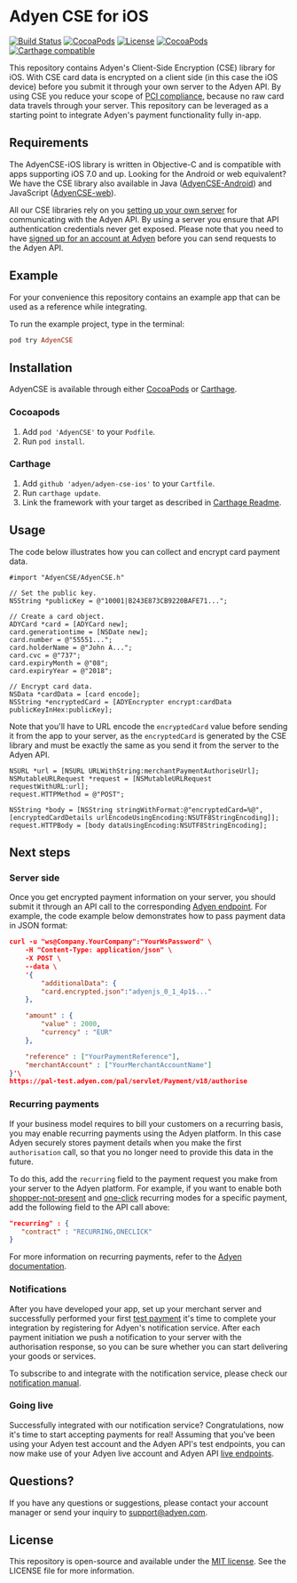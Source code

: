 # Adyen CSE for iOS
[![Build Status](https://travis-ci.org/Adyen/adyen-cse-ios.svg?branch=master)](https://travis-ci.org/Adyen/AdyenCSE-iOS)
[![CocoaPods](https://img.shields.io/cocoapods/v/AdyenCSE.svg?style=flat)](http://cocoapods.org/?q=name%3AAdyenCSE)
[![License](https://img.shields.io/cocoapods/l/AdyenCSE.svg?style=flat)](http://cocoapods.org/pods/AdyenDL)
[![CocoaPods](https://img.shields.io/cocoapods/p/AdyenCSE.svg?style=flat)](https://github.com/Adyen/AdyenCSE-iOS)
[![Carthage compatible](https://img.shields.io/badge/Carthage-compatible-4BC51D.svg?style=flat)](https://github.com/Carthage/Carthage)

This repository contains Adyen's Client-Side Encryption (CSE) library for iOS. With CSE card data is encrypted on a client side (in this case the iOS device) before you submit it through your own server to the Adyen API. By using CSE you reduce your scope of [PCI compliance](https://en.wikipedia.org/wiki/Payment_Card_Industry_Data_Security_Standard), because no raw card data travels through your server. This repository can be leveraged as a starting point to integrate Adyen's payment functionality fully in-app.

## Requirements
The AdyenCSE-iOS library is written in Objective-C and is compatible with apps supporting iOS 7.0 and up. Looking for the Android or web equivalent? We have the CSE library also available in Java ([AdyenCSE-Android](https://github.com/Adyen/AdyenCSE-Android)) and JavaScript ([AdyenCSE-web](https://github.com/Adyen/CSE-JS)).

All our CSE libraries rely on you [setting up your own server](https://docs.adyen.com/developers/adyen-mobile-checkout#merchantserver) for communicating with the Adyen API. By using a server you ensure that API authentication credentials never get exposed. Please note that you need to have [signed up for an account at Adyen](https://www.adyen.com/signup) before you can send requests to the Adyen API.

## Example

For your convenience this repository contains an example app that can be used as a reference while integrating. 

To run the example project, type in the terminal:

```ruby
pod try AdyenCSE
```

## Installation

AdyenCSE is available through either [CocoaPods](http://cocoapods.org) or [Carthage](https://github.com/Carthage/Carthage).

### Cocoapods

1. Add `pod 'AdyenCSE'` to your `Podfile`.
2. Run `pod install`.

### Carthage

1. Add `github 'adyen/adyen-cse-ios'` to your `Cartfile`.
2. Run `carthage update`.
3. Link the framework with your target as described in [Carthage Readme](https://github.com/Carthage/Carthage#adding-frameworks-to-an-application).

## Usage

The code below illustrates how you can collect and encrypt card payment data.

```obj-c
#import "AdyenCSE/AdyenCSE.h"

// Set the public key.
NSString *publicKey = @"10001|B243E873CB9220BAFE71...";

// Create a card object.
ADYCard *card = [ADYCard new];
card.generationtime = [NSDate new];
card.number = @"55551...";
card.holderName = @"John A...";
card.cvc = @"737";
card.expiryMonth = @"08";
card.expiryYear = @"2018";

// Encrypt card data.
NSData *cardData = [card encode];
NSString *encryptedCard = [ADYEncrypter encrypt:cardData publicKeyInHex:publicKey];
```

Note that you'll have to URL encode the `encryptedCard` value before sending it from the app to your server, as the `encryptedCard` is generated by the CSE library and must be exactly the same as you send it from the server to the Adyen API.

```obj-c
NSURL *url = [NSURL URLWithString:merchantPaymentAuthoriseUrl];
NSMutableURLRequest *request = [NSMutableURLRequest requestWithURL:url];
request.HTTPMethod = @"POST";

NSString *body = [NSString stringWithFormat:@"encryptedCard=%@",[encryptedCardDetails urlEncodeUsingEncoding:NSUTF8StringEncoding]];
request.HTTPBody = [body dataUsingEncoding:NSUTF8StringEncoding];
```

## Next steps

### Server side

Once you get encrypted payment information on your server, you should submit it through an API call to the corresponding [Adyen endpoint](https://docs.adyen.com/developers/easy-encryption#apiendpointsee). For example, the code example below demonstrates how to pass payment data in JSON format:

```json
curl -u "ws@Company.YourCompany":"YourWsPassword" \
    -H "Content-Type: application/json" \
    -X POST \
    --data \
    '{
        "additionalData": {
        "card.encrypted.json":"adyenjs_0_1_4p1$..."
    },

    "amount" : {
        "value" : 2000,
        "currency" : "EUR"
    },

    "reference" : ["YourPaymentReference"],
    "merchantAccount" : ["YourMerchantAccountName"]
}'\
https://pal-test.adyen.com/pal/servlet/Payment/v18/authorise
```


### Recurring payments

If your business model requires to bill your customers on a recurring basis, you may enable recurring payments using the Adyen platform. In this case Adyen securely stores payment details when you make the first `authorisation` call, so that you no longer need to provide this data in the future.

To do this, add the `recurring` field to the payment request you make from your server to the Adyen platform. For example, if you want to enable both [shopper-not-present](https://docs.adyen.com/developers/recurring-manual#recurringpayment) and [one-click](https://docs.adyen.com/developers/recurring-manual#oneclickcardpayment) recurring modes for a specific payment, add the following field to the API call above:

```json
"recurring" : {
   "contract" : "RECURRING,ONECLICK"
}
```

For more information on recurring payments, refer to the [Adyen documentation](https://docs.adyen.com/developers/recurring-manual).

### Notifications

After you have developed your app, set up your merchant server and successfully performed your first [test payment](https://docs.adyen.com/developers/test-cards-manual) it's time to complete your integration by registering for Adyen's notification service. After each payment initiation we push a notification to your server with the authorisation response, so you can be sure whether you can start delivering your goods or services.

To subscribe to and integrate with the notification service, please check our [notification manual](https://docs.adyen.com/developers/easy-encryption#notificationsee).

### Going live

Successfully integrated with our notification service? Congratulations, now it's time to start accepting payments for real! Assuming that you've been using your Adyen test account and the Adyen API's test endpoints, you can now make use of your Adyen live account and Adyen API [live endpoints](https://docs.adyen.com/developers/easy-encryption#apiendpointsee).

## Questions?

If you have any questions or suggestions, please contact your account manager or send your inquiry to support@adyen.com.

## License

This repository is open-source and available under the [MIT license](https://en.wikipedia.org/wiki/MIT_License). See the LICENSE file for more information.

